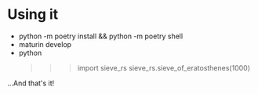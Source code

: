 # Using it

- python -m poetry install && python -m poetry shell
- maturin develop
- python
  >>> import sieve_rs
  >>> sieve_rs.sieve_of_eratosthenes(1000)

...And that's it!
